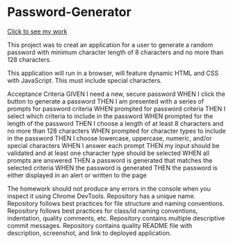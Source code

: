 # Password-Generator

<a href="https://pennyquirino.github.io/Password-Generator/">Click to see my work</a> 

This project was to creat an application for a user to generate a random password with minimum character length of 8 characters and no more than 128 characters. 

This application will run in a browser, will feature dynamic HTML and CSS with JavaScript. This must include special characters. 

Acceptance Criteria
GIVEN I need a new, secure password
WHEN I click the button to generate a password
THEN I am presented with a series of prompts for password criteria
WHEN prompted for password criteria
THEN I select which criteria to include in the password
WHEN prompted for the length of the password
THEN I choose a length of at least 8 characters and no more than 128 characters
WHEN prompted for character types to include in the password
THEN I choose lowercase, uppercase, numeric, and/or special characters
WHEN I answer each prompt
THEN my input should be validated and at least one character type should be selected
WHEN all prompts are answered
THEN a password is generated that matches the selected criteria
WHEN the password is generated
THEN the password is either displayed in an alert or written to the page

The homework should not produce any errors in the console when you inspect it using Chrome DevTools.
Repository has a unique name.
Repository follows best practices for file structure and naming conventions.
Repository follows best practices for class/id naming conventions, indentation, quality comments, etc.
Repository contains multiple descriptive commit messages.
Repository contains quality README file with description, screenshot, and link to deployed application.

